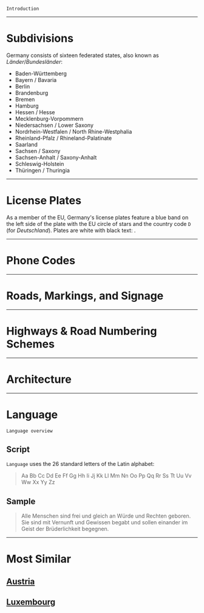 `Introduction`

---

# Subdivisions

Germany consists of sixteen federated states, also known as _Länder_/_Bundesländer_:

- Baden-Württemberg
- Bayern / Bavaria
- Berlin
- Brandenburg
- Bremen
- Hamburg
- Hessen / Hesse
- Mecklenburg-Vorpommern
- Niedersachsen / Lower Saxony
- Nordrhein-Westfalen / North Rhine-Westphalia
- Rheinland-Pfalz / Rhineland-Palatinate
- Saarland
- Sachsen / Saxony
- Sachsen-Anhalt / Saxony-Anhalt
- Schleswig-Holstein
- Thüringen / Thuringia

<CountryMap code="DEU" scale="3500" />

---

# License Plates

As a member of the EU, Germany's license plates feature a blue band on the left side of the plate with the EU circle of stars and the country code `D` (for _Deutschland_). Plates are white with black text: <LicensePlate style="eu" code="D" format="AB CD 1234"/>.

---

# Phone Codes

---

# Roads, Markings, and Signage

---

# Highways & Road Numbering Schemes

---

# Architecture

---

# Language

`Language overview`

## Script

`Language` uses the 26 standard letters of the Latin alphabet:

> Aa Bb Cc Dd Ee Ff Gg Hh Ii Jj Kk Ll Mm Nn Oo Pp Qq Rr Ss Tt Uu Vv Ww Xx Yy Zz

## Sample

> Alle Menschen sind frei und gleich an Würde und Rechten geboren. Sie sind mit Vernunft und Gewissen begabt und sollen einander im Geist der Brüderlichkeit begegnen.

---

# Most Similar

## [Austria](/countries/AUT)

## [Luxembourg](/countries/LUX)

